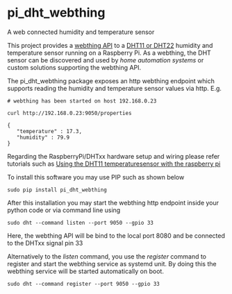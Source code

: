 # pi_dht_webthing
A web connected humidity and temperature sensor

This project provides a [webthing API](https://iot.mozilla.org/wot/) to a [DHT11 or DHT22](https://learn.adafruit.com/dht) humidity and temperature sensor 
running on a Raspberry Pi. As a webthing, the DHT sensor can be discovered and used by 
*home automation systems* or custom solutions supporting the webthing API.  

The pi_dht_webthing package exposes an http webthing endpoint which supports reading the humidity and temperature sensor values via http. E.g. 
```
# webthing has been started on host 192.168.0.23

curl http://192.168.0.23:9050/properties 

{
   "temperature" : 17.3,
   "humidity" : 79.9
}
```

Regarding the RaspberryPi/DHTxx hardware setup and wiring please refer tutorials such as [Using the DHT11 temperaturesensor with the raspberry pi](https://www.thegeekpub.com/236867/using-the-dht11-temperature-sensor-with-the-raspberry-pi/)

To install this software you may use PIP such as shown below
```
sudo pip install pi_dht_webthing
```

After this installation you may start the webthing http endpoint inside your python code or via command line using
```
sudo dht --command listen --port 9050 --gpio 33
```
Here, the webthing API will be bind to the local port 8080 and be connected to  the DHTxx signal pin 33

Alternatively to the *listen* command, you use the *register* command to register and start the webthing service as systemd unit. By doing this the webthing service will be started automatically on boot. 
```
sudo dht --command register --port 9050 --gpio 33
```  
